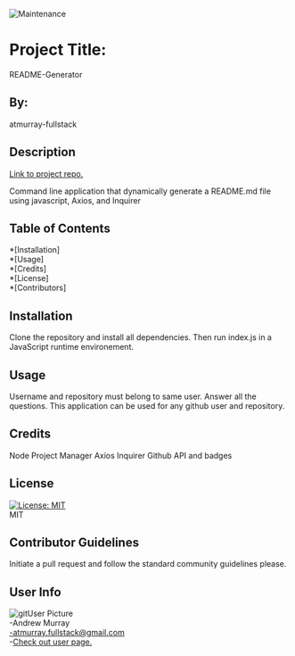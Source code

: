 
![Maintenance](https://img.shields.io/maintenance/no/2020?style=for-the-badge)

# Project Title: 
README-Generator

## By:
atmurray-fullstack

## Description
[Link to project repo.](https://github.com/atmurray-fullstack/README-Generator)

Command line application that dynamically generate a README.md file using javascript, Axios, and Inquirer



## Table of Contents

*[Installation]  
*[Usage]  
*[Credits]  
*[License]  
*[Contributors]  

## Installation
Clone the repository and install all dependencies. Then run index.js in a JavaScript runtime environement.

## Usage
Username and repository must belong to same user. Answer all the questions. This application can be used for any github user and repository.

## Credits
Node Project Manager
 Axios
 Inquirer
 Github API and badges

## License
[![License: MIT](https://img.shields.io/badge/License-MIT-yellow.svg)](https://opensource.org/licenses/MIT)<br>MIT

## Contributor Guidelines
Initiate a pull request and follow the standard community guidelines please.

## User Info
![gitUser Picture](https://avatars3.githubusercontent.com/u/57961866?v=4)  
-Andrew Murray  
-atmurray.fullstack@gmail.com  
-[Check out user page.](undefined)
